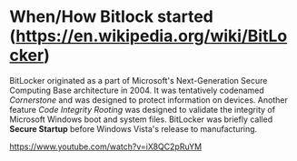 # When/How Bitlock started (https://en.wikipedia.org/wiki/BitLocker)

BitLocker originated as a part of Microsoft's Next-Generation Secure Computing Base architecture in 2004.
It was tentatively codenamed *Cornerstone* and was designed to protect information on devices.
Another feature *Code Integrity Rooting* was designed to validate the integrity of Microsoft Windows boot and system files.
BitLocker was briefly called **Secure Startup** before Windows Vista's release to manufacturing.

https://www.youtube.com/watch?v=iX8QC2pRuYM
